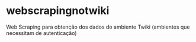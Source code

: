 # webscrapingnotwiki
Web Scraping para obtenção dos dados do ambiente Twiki (ambientes que necessitam de autenticação)
